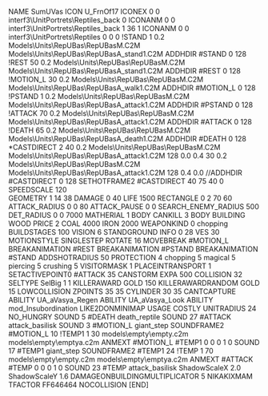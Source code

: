 NAME SumUVas
ICON U_FrnOf17
ICONEX 0 0 interf3\UnitPortrets\Reptiles_back 0
ICONANM 0 0 interf3\UnitPortrets\Reptiles_back 1 36 1
ICONANM 0 0 interf3\UnitPortrets\Reptiles 0 0 0
!STAND          1 0.2 Models\Units\RepUBas\RepUBasM.C2M Models\Units\RepUBas\RepUBasA_stand1.C2M
ADDHDIR #STAND 0 128
!REST          50 0.2 Models\Units\RepUBas\RepUBasM.C2M Models\Units\RepUBas\RepUBasA_stand1.C2M
ADDHDIR #REST 0 128
!MOTION_L      30 0.2 Models\Units\RepUBas\RepUBasM.C2M Models\Units\RepUBas\RepUBasA_walk1.C2M
ADDHDIR #MOTION_L 0 128
!PSTAND        1  0.2 Models\Units\RepUBas\RepUBasM.C2M Models\Units\RepUBas\RepUBasA_attack1.C2M
ADDHDIR #PSTAND 0 128 
!ATTACK        70 0.2 Models\Units\RepUBas\RepUBasM.C2M Models\Units\RepUBas\RepUBasA_attack1.C2M
ADDHDIR #ATTACK 0 128
!DEATH         65 0.2 Models\Units\RepUBas\RepUBasM.C2M Models\Units\RepUBas\RepUBasA_death1.C2M
ADDHDIR #DEATH 0 128
*CASTDIRECT       2 40 0.2 Models\Units\RepUBas\RepUBasM.C2M Models\Units\RepUBas\RepUBasA_attack1.C2M 128 0.0 0.4 30 0.2 Models\Units\RepUBas\RepUBasM.C2M Models\Units\RepUBas\RepUBasA_attack1.C2M 128 0.4 0.0
//ADDHDIR #CASTDIRECT 0 128
SETHOTFRAME2 #CASTDIRECT 40 75 40 0
SPEEDSCALE 120	
GEOMETRY 1 14 38
DAMAGE   0 40
LIFE     1500
RECTANGLE 0 2 70 60
ATTACK_RADIUS 0 0 80
ATTACK_PAUSE 0 0
SEARCH_ENEMY_RADIUS 500
DET_RADIUS 0 0 7000
MATHERIAL 1 BODY
CANKILL 3 BODY BUILDING WOOD 
PRICE 2 COAL 4000 IRON 2000
WEAPONKIND 0 chopping
BUILDSTAGES 100
VISION 6
STANDGROUND
INFO 0 28
VES 30
MOTIONSTYLE SINGLESTEP
ROTATE 16
MOVEBREAK #MOTION_L
BREAKANIMATION #REST
BREAKANIMATION #PSTAND
BREAKANIMATION #STAND
ADDSHOTRADIUS 50
PROTECTION 4 chopping 5 magical 5 piercing 5 crushing 5
VISITORMASK 1
PLACEINTRANSPORT 1
SETACTIVEPOINT0 #ATTACK 35
CANSTORM
EXPA 500
COLLISION 32
SELTYPE SelBig 1 1
KILLERAWARD             GOLD 150
KILLERAWARDRANDOM       GOLD 15
LOWCOLLISION
ZPOINTS 35 35
CYLINDER 30 35
CANTCAPTURE
ABILITY UA_aVasya_Regen
ABILITY UA_aVasya_Look
ABILITY mod_Insubordination
LIKE2DONMINIMAP
USAGE COSTLY
UNITRADIUS 24
NO_HUNGRY
SOUND 5 #DEATH death_reptile
SOUND 27 #ATTACK attack_basilisk
SOUND 3 #MOTION_L giant_step
SOUNDFRAME2 #MOTION_L 10
!TEMP1  1 30 models\empty\empty.c2m models\empty\emptya.c2m
ANMEXT #MOTION_L #TEMP1 0 0 0 1 0
SOUND 17 #TEMP1 giant_step
SOUNDFRAME2 #TEMP1 24
!TEMP  1 70 models\empty\empty.c2m models\empty\emptya.c2m
ANMEXT #ATTACK #TEMP 0 0 0 1 0
SOUND 23 #TEMP attack_basilisk
ShadowScaleX 2.0
ShadowScaleY 1.6
DAMAGEONBUILDINGMULTIPLICATOR 5
NIKAKIXMAM
TFACTOR FF646464
NOCOLLISION
[END]
